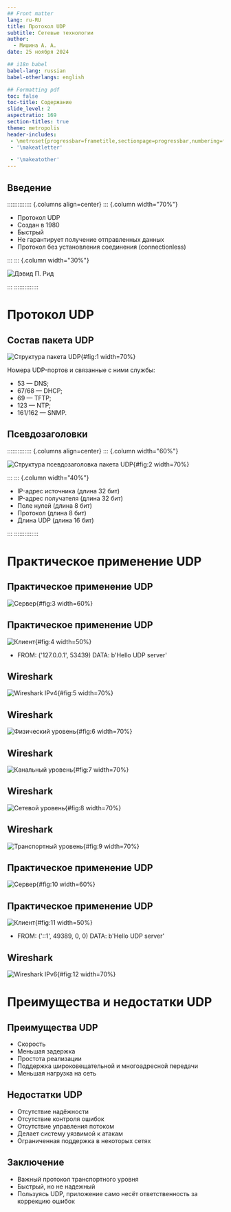 ```yaml
---
## Front matter
lang: ru-RU
title: Протокол UDP
subtitle: Сетевые технологии
author:
  - Мишина А. А.
date: 25 ноября 2024

## i18n babel
babel-lang: russian
babel-otherlangs: english

## Formatting pdf
toc: false
toc-title: Содержание
slide_level: 2
aspectratio: 169
section-titles: true
theme: metropolis
header-includes:
 - \metroset{progressbar=frametitle,sectionpage=progressbar,numbering=fraction}
 - '\makeatletter'

 - '\makeatother'
---
```


## Введение

:::::::::::::: {.columns align=center}
::: {.column width="70%"}

  - Протокол UDP
  - Создан в 1980
  - Быстрый
  - Не гарантирует получение отправленных данных
  - Протокол без установления соединения (connectionless)

:::
::: {.column width="30%"}

![Дэвид П. Рид](./image/David_P_Reed.jpeg)

:::
::::::::::::::

# Протокол UDP

## Состав пакета UDP

![Структура пакета UDP](image/1.jpg){#fig:1 width=70%}

Номера UDP-портов и связанные с ними службы:

- 53 — DNS;
- 67/68 — DHCP;
- 69 — TFTP;
- 123 — NTP;
- 161/162 — SNMP. 

## Псевдозаголовки

:::::::::::::: {.columns align=center}
::: {.column width="60%"}

  ![Структура псевдозаголовка пакета UDP](image/2.png){#fig:2 width=70%}

:::
::: {.column width="40%"}

- IP-адрес источника (длина 32 бит)
- IP-адрес получателя (длина 32 бит)
- Поле нулей (длина 8 бит)
- Протокол (длина 8 бит)
- Длина UDP (длина 16 бит)

:::
::::::::::::::


# Практическое применение UDP

## Практическое применение UDP

![Сервер](image/3.png){#fig:3 width=60%}

## Практическое применение UDP

![Клиент](image/4.png){#fig:4 width=50%}

- FROM: ('127.0.0.1', 53439) DATA: b'Hello UDP server'

## Wireshark

![Wireshark IPv4](image/5.png){#fig:5 width=70%}

## Wireshark

![Физический уровень](image/6.png){#fig:6 width=70%}

## Wireshark

![Канальный уровень](image/7.png){#fig:7 width=70%}

## Wireshark

![Сетевой уровень](image/8.png){#fig:8 width=70%}

## Wireshark

![Транспортный уровень](image/9.png){#fig:9 width=70%}

## Практическое применение UDP

![Сервер](image/10.png){#fig:10 width=60%}

## Практическое применение UDP

![Клиент](image/11.png){#fig:11 width=50%}

- FROM: ('::1', 49389, 0, 0) DATA: b'Hello UDP server'

## Wireshark

![Wireshark IPv6](image/12.png){#fig:12 width=70%}

# Преимущества и недостатки UDP

## Преимущества UDP

- Скорость
- Меньшая задержка
- Простота реализации
- Поддержка широковещательной и многоадресной передачи
- Меньшая нагрузка на сеть

## Недостатки UDP

- Отсутствие надёжности
- Отсутствие контроля ошибок
- Отсутствие управления потоком
- Делает систему уязвимой к атакам
- Ограниченная поддержка в некоторых сетях

## Заключение

- Важный протокол транспортного уровня
- Быстрый, но не надежный
- Пользуясь UDP, приложение само несёт ответственность за коррекцию ошибок